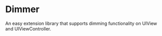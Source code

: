 # Dimmer
An easy extension library that supports dimming functionality on UIView and UIViewController.

